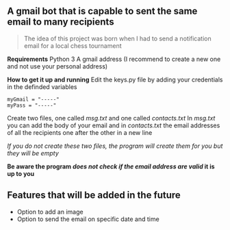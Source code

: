 ## A gmail bot that is capable to sent the same email to many recipients

> The idea of this project was born when I had to send a notification email for a local chess tournament


**Requirements**
Python 3 
A gmail address (I recommend to create a new one and not use your personal address)


**How to get it up and running**
Edit the keys.py file by adding your credentials in the definded variables
```
myGmail = "-----"
myPass = "-----"
```
Create two files, one called *msg.txt* and one called *contacts.txt*
In *msg.txt* you can add the body of your email and in *contacts.txt* the email addresses of all the recipients one after the other in a new line

*If you do not create these two files, the program will create them for you but they will be empty*

**Be aware the program _does not check if the email address are valid_ it is up to you**


## Features that will be added in the future 
- Option to add an image 
- Option to send the email on specific date and time
